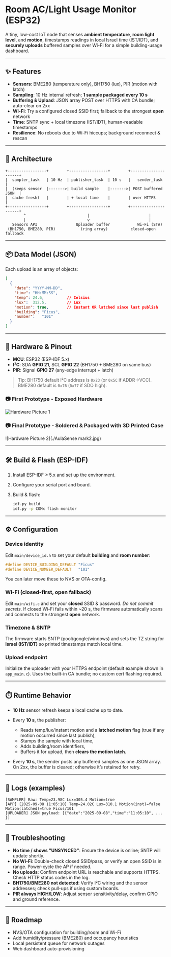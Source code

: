 # Room AC/Light Usage Monitor (ESP32)

A tiny, low-cost IoT node that senses **ambient temperature**, **room light level**, and **motion**, timestamps readings in local Israel time (IST/IDT), and **securely uploads** buffered samples over Wi-Fi for a simple building-usage dashboard.

---

## ✨ Features

* **Sensors**: BME280 (temperature only), BH1750 (lux), PIR (motion with latch)
* **Sampling**: 10 Hz internal refresh; **1 sample packaged every 10 s**
* **Buffering & Upload**: JSON array POST over HTTPS with CA bundle; auto-clear on 2xx
* **Wi-Fi**: Try a configured closed SSID first; fallback to the strongest **open** network
* **Time**: SNTP sync + local timezone (IST/IDT), human-readable timestamps
* **Resilience**: No reboots due to Wi-Fi hiccups; background reconnect & rescan

---

## 🧱 Architecture

```
+-----------------+        +-----------------+        +---------------------+
|  sampler_task   | 10 Hz  | publisher_task  | 10 s   |   sender_task       |
|  (keeps sensor  |------->| build sample    |------->| POST buffered JSON  |
|  cache fresh)   |        | + local time    |        | over HTTPS          |
+-----------------+        +-----------------+        +---------------------+
        ^                           |                          |
        |                           v                          |
   Sensors API                 Uploader buffer            Wi-Fi (STA)
 (BH1750, BME280, PIR)           (ring array)          closed→open fallback
```

---

## 📦 Data Model (JSON)

Each upload is an array of objects:

```json
[
  {
    "date": "YYYY-MM-DD",
    "time": "HH:MM:SS",
    "temp": 24.6,          // Celsius
    "lux":  312.5,         // Lux
    "motion": true,        // Instant OR latched since last publish
    "building": "Ficus",
    "number":   "101"
  }
]
```

---

## 🔌 Hardware & Pinout

* **MCU**: ESP32 (ESP-IDF 5.x)
* **I²C**: SDA **GPIO 21**, SCL **GPIO 22** (BH1750 + BME280 on same bus)
* **PIR**: Signal **GPIO 27** (any-edge interrupt + latch)

> Tip: BH1750 default I²C address is `0x23` (or `0x5C` if ADDR→VCC). BME280 default is `0x76` (`0x77` if SDO high).

### 📷 First Prototype - Exposed Hardware

![Hardware Picture 1](WhatsApp%20Image%202025-09-08%20at%2011.53.40_1dadab79.jpg)

### 📷 Final Prototype - Soldered & Packaged with 3D Printed Case

![Hardware Picture 2](./AulaSense mark2.jpg) 

---

## 🛠️ Build & Flash (ESP-IDF)

1. Install ESP-IDF ≥ 5.x and set up the environment.
2. Configure your serial port and board.
3. Build & flash:

   ```bash
   idf.py build
   idf.py -p COMx flash monitor
   ```

---

## ⚙️ Configuration

### Device identity

Edit `main/device_id.h` to set your default **building** and **room number**:

```c
#define DEVICE_BUILDING_DEFAULT "Ficus"
#define DEVICE_NUMBER_DEFAULT   "101"
```

You can later move these to NVS or OTA-config.

### Wi-Fi (closed-first, open fallback)

Edit `main/wifi.c` and set your **closed** SSID & password. *Do not commit secrets.* If closed Wi-Fi fails within \~20 s, the firmware automatically scans and connects to the strongest **open** network.

### Timezone & SNTP

The firmware starts SNTP (pool/google/windows) and sets the TZ string for **Israel (IST/IDT)** so printed timestamps match local time.

### Upload endpoint

Initialize the uploader with your HTTPS endpoint (default example shown in `app_main.c`). Uses the built-in CA bundle; no custom cert flashing required.

---

## ⏱️ Runtime Behavior

* **10 Hz** sensor refresh keeps a local cache up to date.
* Every **10 s**, the publisher:

  * Reads temp/lux/instant motion and a **latched motion** flag (true if any motion occurred since last publish),
  * Stamps the sample with local time,
  * Adds building/room identifiers,
  * Buffers it for upload, then **clears the motion latch**.
* Every **10 s**, the sender posts any buffered samples as one JSON array. On 2xx, the buffer is cleared; otherwise it’s retained for retry.

---

## 🧪 Logs (examples)

```
[SAMPLER] Raw: Temp=23.98C Lux=305.4 Motion=true
[APP] [2025-09-08 11:05:10] Temp=24.02C Lux=310.1 Motion(inst)=false Motion(latched)=true Ficus/101
[UPLOADER] JSON payload: [{"date":"2025-09-08","time":"11:05:10", ... }]
```

---

## 🧯 Troubleshooting

* **No time / shows "UNSYNCED"**: Ensure the device is online; SNTP will update shortly.
* **No Wi-Fi**: Double-check closed SSID/pass, or verify an open SSID is in range. Power-cycle the AP if needed.
* **No uploads**: Confirm endpoint URL is reachable and supports HTTPS. Check HTTP status codes in the log.
* **BH1750/BME280 not detected**: Verify I²C wiring and the sensor addresses; check pull-ups if using custom boards.
* **PIR always HIGH/LOW**: Adjust sensor sensitivity/delay, confirm GPIO and ground reference.

---

## 🚀 Roadmap

* NVS/OTA configuration for building/room and Wi-Fi
* Add humidity/pressure (BME280) and occupancy heuristics
* Local persistent queue for network outages
* Web dashboard auto-provisioning
